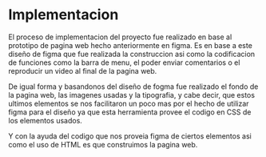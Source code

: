 
# Implementacion 

El proceso de implementacion del proyecto fue realizado en base al prototipo de pagina web hecho anteriormente en figma. Es en base a este diseño de figma que fue realizada la construccion asi como la codificacion de funciones como la barra de menu, el poder enviar comentarios o el reproducir un video al final de la pagina web. 

De igual forma y basandonos del diseño de fogma fue realizado el fondo de la pagina web, las imagenes usadas y la tipografia, y cabe decir, que estos ultimos elementos se nos facilitaron un poco mas por el hecho de utilizar figma para el diseño ya que esta herramienta provee el codigo en CSS de los elementos usados.

Y con la ayuda del codigo que nos proveia figma de ciertos elementos asi como el uso de HTML es que construimos la pagina web.
